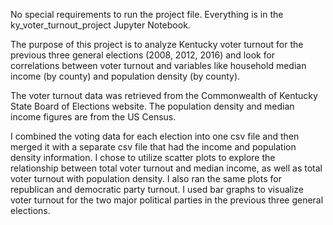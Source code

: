 No special requirements to run the project file. Everything is in the 
ky_voter_turnout_project Jupyter Notebook.

The purpose of this project is to analyze Kentucky voter turnout for the 
previous three general elections (2008, 2012, 2016) and look for correlations
between voter turnout and variables like household median income (by county)
and population density (by county). 

The voter turnout data was retrieved from the Commonwealth of Kentucky State 
Board of Elections website. The population density and median income figures
are from the US Census.

I combined the voting data for each election into one csv file and then merged
it with a separate csv file that had the income and population density 
information. I chose to utilize scatter plots to explore the relationship
between total voter turnout and  median income, as well as total voter turnout
with population density. I also ran the same plots for republican and 
democratic party turnout. I used bar graphs to visualize voter turnout for the
two major political parties in the previous three general elections. 
